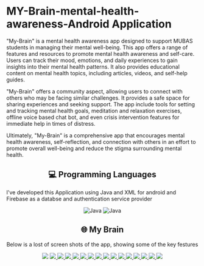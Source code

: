 # MY-Brain-mental-health-awareness-Android Application
"My-Brain" is a mental health awareness app designed to support MUBAS students in managing their mental well-being. This app offers a range of features and resources to promote mental health awareness and self-care. Users can track their mood, emotions, and daily experiences to gain insights into their mental health patterns. It also provides educational content on mental health topics, including articles, videos, and self-help guides.

"My-Brain" offers a community aspect, allowing users to connect with others who may be facing similar challenges. It provides a safe space for sharing experiences and seeking support. The app include tools for setting and tracking mental health goals, meditation and relaxation exercises, offline voice based chat bot, and even crisis intervention features for immediate help in times of distress.

Ultimately, "My-Brain" is a comprehensive app that encourages mental health awareness, self-reflection, and connection with others in an effort to promote overall well-being and reduce the stigma surrounding mental health.
<h2 align="center" class="section-heading">💻 Programming Languages</h2>
    <p> I've developed this Application using Java and XML for android and Firebase as a databse and authentication service provider</p>
<div align="center">
  <img src="https://img.shields.io/badge/Java-007396?style=for-the-badge&logo=java&logoColor=white" alt="Java" />
  <img src="https://img.shields.io/badge/Android-007396?style=for-the-badge&logo=Android&logoColor=white" alt="Java" />
</div>

<div align="center">
<h2 align="center" class="section-heading">🌐 My Brain</h2>
<p> Below is a lost of screen shots of the app, showing some of the key festures </p>
<div align="center">
    <img src="Screeshots/home5.png"/>
  <a href="#">
    <img src="Screeshots/login.png"/>
  </a>
  <a href="#">
    <img src="Screeshots/onbaordign.png"/>
  </a>
  <a href="#">
    <img src="Screeshots/onboarding2.png"/>
  </a>
    <a href="#">
    <img src="Screeshots/onboarding3.png"/>
  </a>
  <a href="#">
    <img src="Screeshots/home1.png"/>
  </a>
  <a href="#">
    <img src="Screeshots/home2.png"/>
  </a>
<a href="#">
    <img src="Screeshots/home3.png"/>
  </a>
<a href="#">
    <img src="Screeshots/home4.png"/>
  </a>
<a href="#">
    <img src="Screeshots/counsilors page.png"/>
  </a>
 <a href="#">
    <img src="Screeshots/chat.png"/>
  </a>
<a href="#">
    <img src="Screeshots/Community chat.png"/>
  </a>
 <a href="#">
    <img src="Screeshots/games1.png"/>
  </a>
 <a href="#">
    <img src="Screeshots/games11.png"/>
  </a>
 <a href="#">
    <img src="Screeshots/mood1.png"/>
  </a>
 <a href="#">
    <img src="Screeshots/mood2.png"/>
  </a>
</div>

